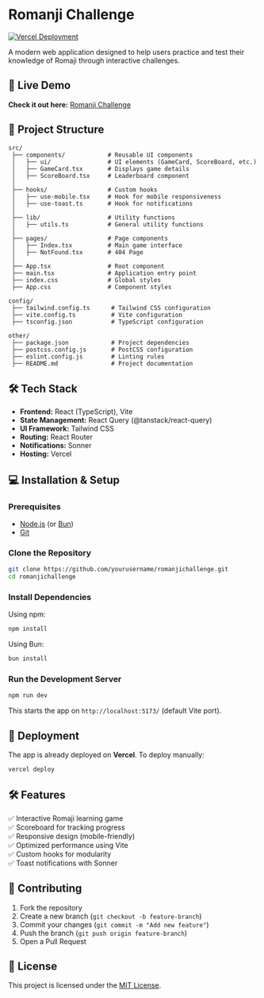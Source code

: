 # Romanji Challenge

[![Vercel Deployment](https://vercel.com/button)](https://romanjichallenge.vercel.app/)

A modern web application designed to help users practice and test their knowledge of Romaji through interactive challenges.

## 🚀 Live Demo
**Check it out here:** [Romanji Challenge](https://romanjichallenge.vercel.app/)

## 📂 Project Structure
```
src/
 ├── components/            # Reusable UI components
 │   ├── ui/                # UI elements (GameCard, ScoreBoard, etc.)
 │   ├── GameCard.tsx       # Displays game details
 │   ├── ScoreBoard.tsx     # Leaderboard component
 │
 ├── hooks/                 # Custom hooks
 │   ├── use-mobile.tsx     # Hook for mobile responsiveness
 │   ├── use-toast.ts       # Hook for notifications
 │
 ├── lib/                   # Utility functions
 │   ├── utils.ts           # General utility functions
 │
 ├── pages/                 # Page components
 │   ├── Index.tsx          # Main game interface
 │   ├── NotFound.tsx       # 404 Page
 │
 ├── App.tsx                # Root component
 ├── main.tsx               # Application entry point
 ├── index.css              # Global styles
 ├── App.css                # Component styles

config/
 ├── tailwind.config.ts      # Tailwind CSS configuration
 ├── vite.config.ts          # Vite configuration
 ├── tsconfig.json           # TypeScript configuration

other/
 ├── package.json            # Project dependencies
 ├── postcss.config.js       # PostCSS configuration
 ├── eslint.config.js        # Linting rules
 ├── README.md               # Project documentation
```

## 🛠️ Tech Stack
- **Frontend:** React (TypeScript), Vite
- **State Management:** React Query (@tanstack/react-query)
- **UI Framework:** Tailwind CSS
- **Routing:** React Router
- **Notifications:** Sonner
- **Hosting:** Vercel

## 💻 Installation & Setup
### Prerequisites
- [Node.js](https://nodejs.org/) (or [Bun](https://bun.sh/))
- [Git](https://git-scm.com/)

### Clone the Repository
```sh
git clone https://github.com/yourusername/romanjichallenge.git
cd romanjichallenge
```

### Install Dependencies
Using npm:
```sh
npm install
```
Using Bun:
```sh
bun install
```

### Run the Development Server
```sh
npm run dev
```
This starts the app on `http://localhost:5173/` (default Vite port).

## 🚀 Deployment
The app is already deployed on **Vercel**. To deploy manually:
```sh
vercel deploy
```

## 🛠️ Features
✅ Interactive Romaji learning game  
✅ Scoreboard for tracking progress  
✅ Responsive design (mobile-friendly)  
✅ Optimized performance using Vite  
✅ Custom hooks for modularity  
✅ Toast notifications with Sonner  

## 🤝 Contributing
1. Fork the repository
2. Create a new branch (`git checkout -b feature-branch`)
3. Commit your changes (`git commit -m "Add new feature"`)
4. Push the branch (`git push origin feature-branch`)
5. Open a Pull Request

## 📜 License
This project is licensed under the [MIT License](https://github.com/KrishGaur1354/romaji-challenge/blob/main/LICENSE).

